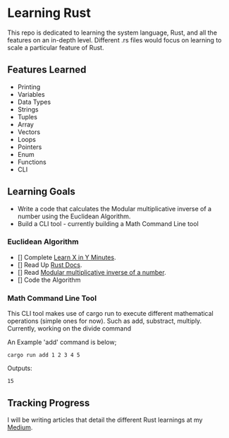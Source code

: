 # Learning Rust

This repo is dedicated to learning the system language, Rust, and all the features on an in-depth level. Different .rs files would focus on learning to scale a particular feature of Rust.

## Features Learned
* Printing
* Variables
* Data Types
* Strings
* Tuples
* Array
* Vectors
* Loops
* Pointers
* Enum
* Functions
* CLI

## Learning Goals
* Write a code that calculates the Modular multiplicative inverse of a number using the Euclidean Algorithm.
* Build a CLI tool - currently building a Math Command Line tool

### Euclidean Algorithm
- [] Complete [Learn X in Y Minutes](https://learnxinyminutes.com/docs/rust/).
- [] Read Up [Rust Docs](https://doc.rust-lang.org/reference/index.html).
- [] Read [Modular multiplicative inverse of a number](https://en.m.wikipedia.org/wiki/Modular_multiplicative_inverse).
- [] Code the Algorithm

### Math Command Line Tool
This CLI tool makes use of cargo run to execute different mathematical operations (simple ones for now). Such as add, substract, multiply.
Currently, working on the divide command

An Example 'add' command is below;

```shell
cargo run add 1 2 3 4 5
```

Outputs:
```
15
````

## Tracking Progress
I will be writing articles that detail the different Rust learnings at my [Medium](https://lazycruise.medium.com).